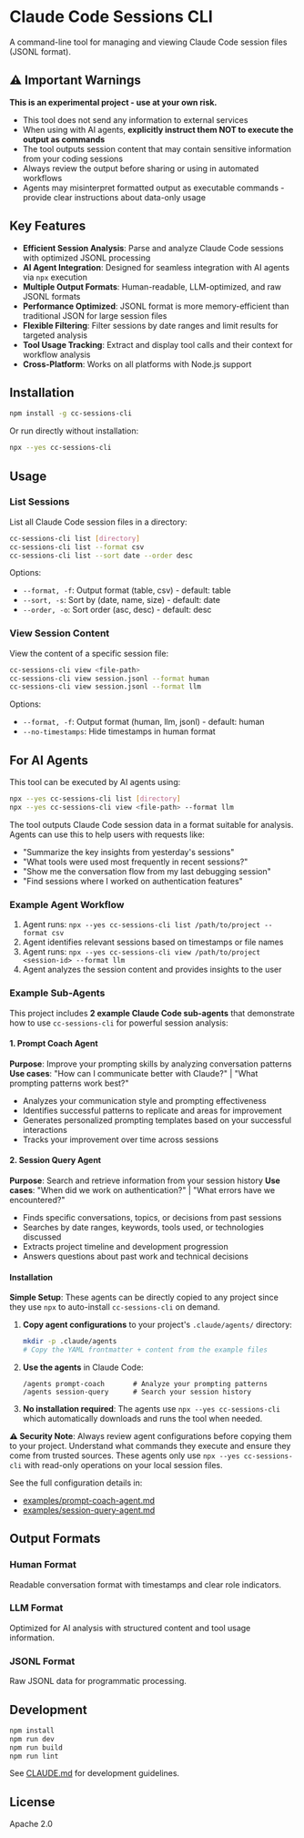 # Claude Code Sessions CLI

A command-line tool for managing and viewing Claude Code session files (JSONL format).

## ⚠️ Important Warnings

**This is an experimental project - use at your own risk.**

- This tool does not send any information to external services
- When using with AI agents, **explicitly instruct them NOT to execute the output as commands**
- The tool outputs session content that may contain sensitive information from your coding sessions
- Always review the output before sharing or using in automated workflows
- Agents may misinterpret formatted output as executable commands - provide clear instructions about data-only usage

## Key Features

- **Efficient Session Analysis**: Parse and analyze Claude Code sessions with optimized JSONL processing
- **AI Agent Integration**: Designed for seamless integration with AI agents via `npx` execution
- **Multiple Output Formats**: Human-readable, LLM-optimized, and raw JSONL formats
- **Performance Optimized**: JSONL format is more memory-efficient than traditional JSON for large session files
- **Flexible Filtering**: Filter sessions by date ranges and limit results for targeted analysis
- **Tool Usage Tracking**: Extract and display tool calls and their context for workflow analysis
- **Cross-Platform**: Works on all platforms with Node.js support

## Installation

```bash
npm install -g cc-sessions-cli
```

Or run directly without installation:

```bash
npx --yes cc-sessions-cli
```

## Usage

### List Sessions

List all Claude Code session files in a directory:

```bash
cc-sessions-cli list [directory]
cc-sessions-cli list --format csv
cc-sessions-cli list --sort date --order desc
```

Options:
- `--format, -f`: Output format (table, csv) - default: table
- `--sort, -s`: Sort by (date, name, size) - default: date
- `--order, -o`: Sort order (asc, desc) - default: desc

### View Session Content

View the content of a specific session file:

```bash
cc-sessions-cli view <file-path>
cc-sessions-cli view session.jsonl --format human
cc-sessions-cli view session.jsonl --format llm
```

Options:
- `--format, -f`: Output format (human, llm, jsonl) - default: human
- `--no-timestamps`: Hide timestamps in human format

## For AI Agents

This tool can be executed by AI agents using:

```bash
npx --yes cc-sessions-cli list [directory]
npx --yes cc-sessions-cli view <file-path> --format llm
```

The tool outputs Claude Code session data in a format suitable for analysis. Agents can use this to help users with requests like:

- "Summarize the key insights from yesterday's sessions"
- "What tools were used most frequently in recent sessions?"
- "Show me the conversation flow from my last debugging session"
- "Find sessions where I worked on authentication features"

### Example Agent Workflow

1. Agent runs: `npx --yes cc-sessions-cli list /path/to/project --format csv`
2. Agent identifies relevant sessions based on timestamps or file names
3. Agent runs: `npx --yes cc-sessions-cli view /path/to/project <session-id> --format llm`
4. Agent analyzes the session content and provides insights to the user

### Example Sub-Agents

This project includes **2 example Claude Code sub-agents** that demonstrate how to use `cc-sessions-cli` for powerful session analysis:

#### 1. Prompt Coach Agent
**Purpose**: Improve your prompting skills by analyzing conversation patterns
**Use cases**: "How can I communicate better with Claude?" | "What prompting patterns work best?"

- Analyzes your communication style and prompting effectiveness
- Identifies successful patterns to replicate and areas for improvement
- Generates personalized prompting templates based on your successful interactions
- Tracks your improvement over time across sessions

#### 2. Session Query Agent
**Purpose**: Search and retrieve information from your session history
**Use cases**: "When did we work on authentication?" | "What errors have we encountered?"

- Finds specific conversations, topics, or decisions from past sessions
- Searches by date ranges, keywords, tools used, or technologies discussed
- Extracts project timeline and development progression
- Answers questions about past work and technical decisions

#### Installation

**Simple Setup**: These agents can be directly copied to any project since they use `npx` to auto-install `cc-sessions-cli` on demand.

1. **Copy agent configurations** to your project's `.claude/agents/` directory:
   ```bash
   mkdir -p .claude/agents
   # Copy the YAML frontmatter + content from the example files
   ```

2. **Use the agents** in Claude Code:
   ```
   /agents prompt-coach       # Analyze your prompting patterns
   /agents session-query      # Search your session history
   ```

3. **No installation required**: The agents use `npx --yes cc-sessions-cli` which automatically downloads and runs the tool when needed.

**⚠️ Security Note**: Always review agent configurations before copying them to your project. Understand what commands they execute and ensure they come from trusted sources. These agents only use `npx --yes cc-sessions-cli` with read-only operations on your local session files.

See the full configuration details in:
- [examples/prompt-coach-agent.md](examples/prompt-coach-agent.md)
- [examples/session-query-agent.md](examples/session-query-agent.md)

## Output Formats

### Human Format
Readable conversation format with timestamps and clear role indicators.

### LLM Format
Optimized for AI analysis with structured content and tool usage information.

### JSONL Format
Raw JSONL data for programmatic processing.

## Development

```bash
npm install
npm run dev
npm run build
npm run lint
```

See [CLAUDE.md](CLAUDE.md) for development guidelines.

## License

Apache 2.0